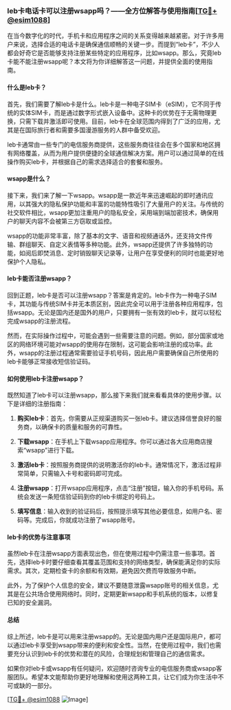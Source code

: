 ### leb卡电话卡可以注册wsapp吗？——全方位解答与使用指南[[TG💪+ @esim1088](https://t.me/s/esim1088)]

在当今数字化的时代，手机卡和应用程序之间的关系变得越来越紧密。对于许多用户来说，选择合适的电话卡是确保通信顺畅的关键一步。而提到“leb卡”，不少人都会好奇它是否能够支持注册某些特定的应用程序，比如wsapp。那么，究竟leb卡能不能注册wsapp呢？本文将为你详细解答这一问题，并提供全面的使用指南。

#### 什么是leb卡？

首先，我们需要了解leb卡是什么。leb卡是一种电子SIM卡（eSIM），它不同于传统的实体SIM卡，而是通过数字形式嵌入设备中。这种卡的优势在于无需物理更换，只需下载并激活即可使用。目前，leb卡在全球范围内得到了广泛的应用，尤其是在国际旅行者和需要多国漫游服务的人群中备受欢迎。

leb卡通常由一些专门的电信服务商提供，这些服务商往往会在多个国家和地区拥有网络覆盖，从而为用户提供便捷的全球通信解决方案。用户可以通过简单的在线操作购买leb卡，并根据自己的需求选择适合的套餐和服务。

#### wsapp是什么？

接下来，我们来了解一下wsapp。wsapp是一款近年来迅速崛起的即时通讯应用，以其强大的隐私保护功能和丰富的功能特性吸引了大量用户的关注。与传统的社交软件相比，wsapp更加注重用户的隐私安全，采用端到端加密技术，确保用户的聊天内容不会被第三方窃取或监控。

wsapp的功能非常丰富，除了基本的文字、语音和视频通话外，还支持文件传输、群组聊天、自定义表情等多种功能。此外，wsapp还提供了许多独特的功能，如阅后即焚消息、定时销毁聊天记录等，让用户在享受便利的同时也能更好地保护个人隐私。

#### leb卡能否注册wsapp？

回到正题，leb卡是否可以注册wsapp？答案是肯定的。leb卡作为一种电子SIM卡，其功能与传统SIM卡并无本质区别，因此完全可以用于注册各种应用程序，包括wsapp。无论是国内还是国外的用户，只要拥有一张有效的leb卡，就可以轻松完成wsapp的注册流程。

然而，在实际操作过程中，可能会遇到一些需要注意的问题。例如，部分国家或地区的网络环境可能对wsapp的使用存在限制，这可能会影响注册的成功率。此外，wsapp的注册过程通常需要验证手机号码，因此用户需要确保自己所使用的leb卡能够正常接收短信验证码。

#### 如何使用leb卡注册wsapp？

既然知道了leb卡可以注册wsapp，那么接下来我们就来看看具体的使用步骤。以下是详细的注册指南：

1. **购买leb卡**：首先，你需要从正规渠道购买一张leb卡。建议选择信誉良好的服务商，以确保卡的质量和服务的可靠性。

2. **下载wsapp**：在手机上下载wsapp应用程序。你可以通过各大应用商店搜索“wsapp”进行下载。

3. **激活leb卡**：按照服务商提供的说明激活你的leb卡。通常情况下，激活过程非常简单，只需输入卡号和密码即可完成。

4. **注册wsapp**：打开wsapp应用程序，点击“注册”按钮，输入你的手机号码。系统会发送一条短信验证码到你的leb卡绑定的号码上。

5. **填写信息**：输入收到的验证码后，按照提示填写其他必要信息，如用户名、密码等。完成后，你就成功注册了wsapp账号。

#### leb卡的优势与注意事项

虽然leb卡在注册wsapp方面表现出色，但在使用过程中仍需注意一些事项。首先，选择leb卡时要仔细查看其覆盖范围和支持的网络类型，确保能满足你的实际需求。其次，定期检查卡的余额和有效期，避免因欠费而导致服务中断。

此外，为了保护个人信息的安全，建议不要随意泄露wsapp账号的相关信息，尤其是在公共场合使用网络时。同时，定期更新wsapp和手机系统的版本，以修复已知的安全漏洞。

#### 总结

综上所述，leb卡是可以用来注册wsapp的。无论是国内用户还是国际用户，都可以通过leb卡享受到wsapp带来的便利和安全性。当然，在使用过程中，我们也需要充分认识到leb卡的优势和潜在的风险，合理规划和管理自己的通信需求。

如果你对leb卡或wsapp有任何疑问，欢迎随时咨询专业的电信服务商或wsapp客服团队。希望本文能帮助你更好地理解和使用这两种工具，让它们成为你生活中不可或缺的一部分。

[[TG💪+ @esim1088](https://t.me/s/esim1088) ![Image](https://i.postimg.cc/4NQfJmqS/Snipaste-2025-05-13-00-14-12.png)]